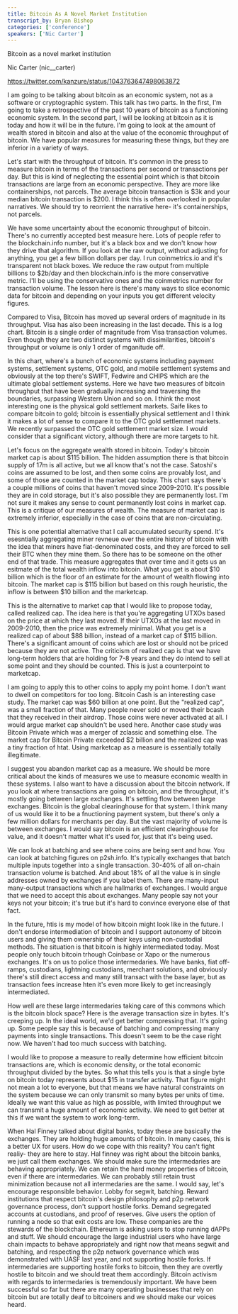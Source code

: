 ```yaml
---
title: Bitcoin As A Novel Market Institution
transcript_by: Bryan Bishop
categories: ['conference']
speakers: ['Nic Carter']
---
```


Bitcoin as a novel market institution

Nic Carter (nic\_\_carter)

<https://twitter.com/kanzure/status/1043763647498063872>

I am going to be talking about bitcoin as an economic system, not as a software or cryptographic system. This talk has two parts. In the first, I'm going to take a retrospective of the past 10 years of bitcoin as a functioning economic system. In the second part, I will be looking at bitcoin as it is today and how it will be in the future. I'm going to look at the amount of wealth stored in bitcoin and also at the value of the economic throughput of bitcoin. We have popular measures for measuring these things, but they are inferior in a variety of ways.

Let's start with the throughput of bitcoin. It's common in the press to measure bitcoin in terms of the transactions per second or transactions per day. But this is kind of neglecting the essential point which is that bitcoin transactions are large from an economic perspective. They are more like containerships, not parcels. The average bitcoin transaction is $3k and your median bitcoin transaction is $200. I think this is often overlooked in popular narratives. We should try to reorrient the narrative here- it's containerships, not parcels.

We have some uncertainty about the economic throughput of bitcoin. There's no currently accepted best measure here. Lots of people refer to the blockchain.info number, but it's a black box and we don't know how they drive that algorithm. If you look at the raw output, without adjusting for anything, you get a few billion dollars per day. I run coinmetrics.io and it's transparent not black boxes. We reduce the raw output from multiple billions to $2b/day and then blockchain.info is the more conservative metric. I'll be using the conservative ones and the coinmetrics number for transaction volume. The lesson here is there's many ways to slice economic data for bitcoin and depending on your inputs you get different velocity figures.

Compared to Visa, Bitcoin has moved up several orders of magnitude in its throughput. Visa has also been increasing in the last decade. This is a log chart. Bitcoin is a single order of magnitude from Visa transaction volumes. Even though they are two distinct systems with dissimilarities, bitcoin's throughput or volume is only 1 order of mganitude off.

In this chart, where's a bunch of economic systems including payment systems, settlement systems, OTC gold, and mobile settlement systems and obviously at the top there's SWIFT, Fedwire and CHIPS which are the ultimate global settlement systems. Here we have two measures of bitcoin throughput that have been gradually increasing and traversing the boundaries, surpassing Western Union and so on. I think the most interesting one is the physical gold settlement markets. Saife likes to compare bitcoin to gold; bitcoin is essentially physical settlement and I think it makes a lot of sense to compare it to the OTC gold settlemnet markets. We recently surpassed the OTC gold settlement market size. I would consider that a significant victory, although there are more targets to hit.

Let's focus on the aggregate wealth stored in bitcoin. Today's bitcoin market cap is about $115 billion. The hidden assumption there is that bitcoin supply of 17m is all active, but we all know that's not the case. Satoshi's coins are assumed to be lost, and then some coins are provably lost, and some of those are counted in the market cap today. This chart says there's a couple millions of coins that haven't moved since 2009-2010. It's possible they are in cold storage, but it's also possible they are permanently lost. I'm not sure it makes any sense to count permanently lost coins in market cap. This is a critique of our measures of wealth. The measure of market cap is extremely inferior, especially in the case of coins that are non-circulating.

This is one potential alternative that I call accumulated security spend. It's esesntially aggregating miner revneue over the entire history of bitcoin with the idea that miners have fiat-denominated costs, and they are forced to sell their BTC when they mine them. So there has to be someone on the other end of that trade. This measure aggregates that over time and it gets us an esitmate of the total wealth inflow into bitcoin. What you get is about $10 billion which is the floor of an estimate for the amount of wealth flowing into bitcoin. The market cap is $115 billion but based on this rough heuristic, the inflow is between $10 billion and the marketcap.

This is the alternative to market cap that I would like to propose today, called realized cap. The idea here is that you're aggregating UTXOs based on the price at which they last moved. If their UTXOs at the last moved in 2009-2010, then the price was extremely minimal. What you get is a realized cap of about $88 billion, instead of a market cap of $115 billion. There's a significant amount of coins which are lost or should not be priced because they are not active. The criticism of realized cap is that we have long-term holders that are holding for 7-8 years and they do intend to sell at some point and they should be counted. This is just a counterpoint to marketcap.

I am going to apply this to other coins to apply my point home. I don't want to dwell on competitors for too long. Bitcoin Cash is an interesting case study. The market cap was $60 billion at one point. But the "realized cap", was a small fraction of that. Many people never sold or moved their bcash that they received in their airdrop. Those coins were never activated at all. I would argue market cap shouldn't be used here. Another case study was Bitcoin Private which was a merger of zclassic and something else. The market cap for Bitcoin Private exceeded $2 billion and the realized cap was a tiny fraction of htat. Using marketcap as a measure is essentially totally illegitimate.

I suggest you abandon market cap as a measure. We should be more critical about the kinds of measures we use to measure economic wealth in these systems. I also want to have a discussion about the bitcoin network. If you look at where transactions are going on bitcoin, and the throughput, it's mostly going between large exchanges. It's settling flow between large exchanges. Bitcoin is the global clearinghouse for that system. I think many of us would like it to be a fnuctioning payment system, but there's only a few million dollars for merchants per day. But the vast majority of volume is between exchanges. I would say bitcoin is an efficient clearinghouse for value, and it doesn't matter what it's used for, just that it's being used.

We can look at batching and see where coins are being sent and how. You can look at batching figures on p2sh.info. It's typically exchanges that batch multiple inputs together into a single transaction. 30-40% of all on-chain transaction volume is batched. And about 18% of all the value is in single addresses owned by exchanges if you label them. There are many-input many-output transactions which are hallmarks of exchanges. I would argue that we need to accept this about exchanges. Many people say not your keys not your bitcoin; it's true but it's hard to convince everyone else of that fact.

In the future, htis is my model of how bitcoin might look like in the future. I don't endorse intermediation of bitcoin and I support autonomy of bitcoin users and giving them ownership of their keys using non-custodial methods. The situation is that bitcoin is highly intermediated today. Most people only touch bitcoin trhough Coinbase or Xapo or the numerous exchanges. It's on us to police those intermedaries. We have banks, fiat off-ramps, custodians, lightning custodians, merchant solutions, and obviously there's still direct access and many still transact with the base layer, but as transaction fees increase hten it's even more likely to get increasingly intermediated.

How well are these large intermedaries taking care of this commons which is the bitcoin block space? Here is the average transaction size in bytes. It's creeping up. In the ideal world, we'd get better compressing that. It's going up. Some people say this is because of batching and compressing many payments into single transactions. This doesn't seem to be the case right now. We haven't had too much success with batching.

I would like to propose a measure to really determine how efficient bitcoin transactions are, which is economic density, or the total economic throughput divided by the bytes. So what this tells you is that a single byte on bitcoin today represents about $15 in transfer activity. That figure might not mean a lot to everyone, but that means we have natural constraints on the system because we can only transmit so many bytes per units of time. Ideally we want this value as high as possible, with limited throughput we can transmit a huge amount of economic activity. We need to get better at this if we want the system to work long-term.

When Hal Finney talked about digital banks, today these are basically the exchanges. They are holding huge amounts of bitcoin. In many cases, this is a better UX for users. How do we cope with this reality? You can't fight realiy- they are here to stay. Hal finney was right about the bitcoin banks, we just call them exchanges. We should make sure the intermedaries are behaving appropriately. We can retain the hard money properties of bitcoin, even if there are intermedaries. We can probably still retain trust minimization because not all intermedaries are the same. I would say, let's encourage responsible behavior. Lobby for segwit, batching. Reward institutions that respect bitcoin's design philosophy and p2p network governance process, don't support hostile forks. Demand segregated accounts at custodians, and proof of reserves. Give users the option of running a node so that exit costs are low. These companies are the stewards of the blockchain. Ethereum is asking users to stop running dAPPs and stuff. We should encourage the large industrial users who have large chain impacts to behave appropriately and right now that means segwit and batching, and respecting the p2p network governance which was demonstrated with UASF last year, and not supporting hostile forks. If intermedaries are supporting hostile forks to bitcoin, then they are overtly hostile to bitcoin and we should treat them accordingly. Bitcoin activism with regards to intermedaries is tremendously important. We have been successful so far but there are many operating businesses that rely on bitcoin but are totally deaf to bitcoiners and we should make our voices heard.

